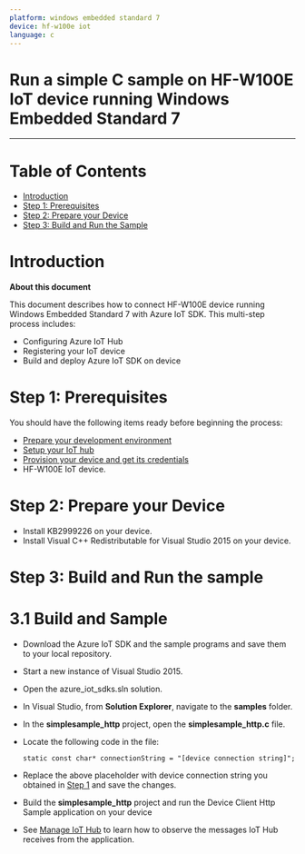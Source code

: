 ```yaml
---
platform: windows embedded standard 7
device: hf-w100e iot
language: c
---
```


Run a simple C sample on HF-W100E IoT device running Windows Embedded Standard 7
===
---

# Table of Contents

-   [Introduction](#Introduction)
-   [Step 1: Prerequisites](#Prerequisites)
-   [Step 2: Prepare your Device](#PrepareDevice)
-   [Step 3: Build and Run the Sample](#Build)


<a name="Introduction"></a>
# Introduction

**About this document**

This document describes how to connect HF-W100E device running  Windows Embedded Standard 7 with Azure IoT SDK. This multi-step process includes:

-   Configuring Azure IoT Hub
-   Registering your IoT device
-   Build and deploy Azure IoT SDK on device

<a name="Prerequisites"></a>
# Step 1: Prerequisites

You should have the following items ready before beginning the process:

-   [Prepare your development environment][setup-devbox-windows]
-   [Setup your IoT hub][lnk-setup-iot-hub]
-   [Provision your device and get its credentials][lnk-manage-iot-hub]
-   HF-W100E IoT device.


<a name="PrepareDevice"></a>
# Step 2: Prepare your Device

-   Install KB2999226 on your device.
-   Install Visual C++ Redistributable for Visual Studio 2015 on your device.

<a name="Build"></a>
# Step 3: Build and Run the sample

# 3.1 Build and Sample

-   Download the Azure IoT SDK and the sample programs and save them to your local repository.

-   Start a new instance of Visual Studio 2015.

-   Open the azure_iot_sdks.sln solution.

-   In Visual Studio, from **Solution Explorer**, navigate to the **samples** folder.

-   In the **simplesample\_http** project, open the **simplesample_http.c** file.

-   Locate the following code in the file:

        static const char* connectionString = "[device connection string]";

-   Replace the above placeholder with device connection string you obtained in [Step 1](#Prerequisites) and save the changes.

-   Build the **simplesample_http** project and run the Device Client Http Sample application on your device

-   See [Manage IoT Hub][lnk-manage-iot-hub] to learn how to observe the messages IoT Hub receives from the application.

[setup-devbox-windows]: https://github.com/Azure/azure-iot-sdk-c/blob/master/doc/devbox_setup.md
[lnk-setup-iot-hub]: ../setup_iothub.md
[lnk-manage-iot-hub]: ../manage_iot_hub.md
